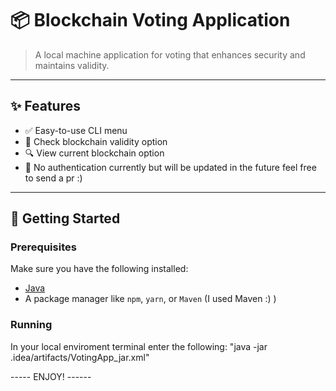 # 📦 Blockchain Voting Application

> A local machine application for voting that enhances security and maintains validity.

---

## ✨ Features

- ✅ Easy-to-use CLI menu
- 📝 Check blockchain validity option
- 🔍 View current blockchain option
- 🔐 No authentication currently but will be updated in the future feel free to send a pr :)

---

## 🚀 Getting Started

### Prerequisites

Make sure you have the following installed:

- [Java](https://www.java.com/) 
- A package manager like `npm`, `yarn`, or `Maven` (I used Maven :) )

### Running
In your local enviroment terminal enter the following:
"java -jar .idea/artifacts/VotingApp_jar.xml"

----- ENJOY! ------

